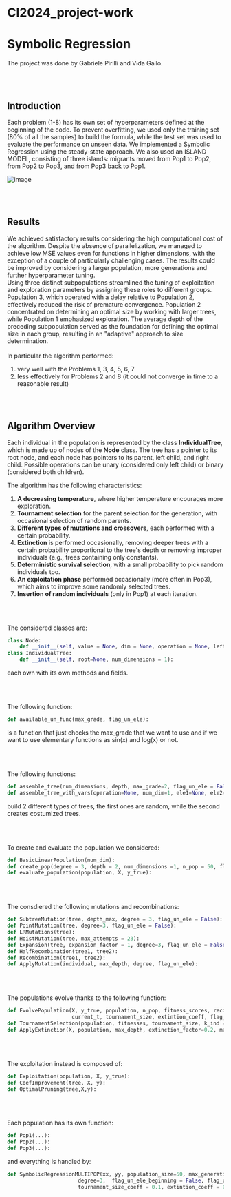 # CI2024_project-work


# Symbolic Regression 



  The project was done by Gabriele Pirilli and Vida Gallo. 

<br>
<br>

## Introduction
  Each problem (1-8) has its own set of hyperparameters defined at the beginning of the code. To prevent overfitting, we used only the training set (80% of all the samples) to build the formula, while the test set was used to evaluate the performance on unseen data. We implemented a Symbolic Regression using the steady-state approach. We also used an ISLAND MODEL, consisting of three islands: migrants moved from Pop1 to Pop2, from Pop2 to Pop3, and from Pop3 back to Pop1. <br>
  
  ![image](https://github.com/user-attachments/assets/a7c218c9-32cb-4bcf-b1ba-74b8b873004c)

  
<br>
<br>

## Results
We achieved satisfactory results considering the high computational cost of the algorithm. Despite the absence of parallelization, we managed to achieve low MSE values even for functions in higher dimensions, with the exception of a couple of particularly challenging cases. The results could be improved by considering a larger population, more generations and further hyperparameter tuning. <br>
Using three distinct subpopulations streamlined the tuning of exploitation and exploration parameters by assigning these roles to different groups. Population 3, which operated with a delay relative to Population 2, effectively reduced the risk of premature convergence. Population 2 concentrated on determining an optimal size by working with larger trees, while Population 1 emphasized exploration. The average depth of the preceding subpopulation served as the foundation for defining the optimal size in each group, resulting in an "adaptive" approach to size determination.
<br><br>
In particular the algorithm performed:
1. very well with the Problems 1, 3, 4, 5, 6, 7
2. less effectively for Problems 2 and 8 (it could not converge in time to a reasonable result)

<br>
<br>

## Algorithm Overview
Each individual in the population is represented by the class **IndividualTree**, which is made up of nodes of the **Node** class. The tree has a pointer to its root node, and each node has pointers to its parent, left child, and right child. Possible operations can be unary (considered only left child) or binary (considered both children). 

The algorithm has the following characteristics:
1. **A decreasing temperature**, where higher temperature encourages more exploration.
2. **Tournament selection** for the parent selection for the generation, with occasional selection of random parents.
3. **Different types of mutations and crossovers**, each performed with a certain probability.
4. **Extinction** is performed occasionally, removing deeper trees with a certain probability proportional to the tree's depth or removing improper individuals (e.g., trees containing only constants).
5. **Deterministic survival selection**, with a small probability to pick random individuals too.
6. **An exploitation phase** performed occasionally (more often in Pop3), which aims to improve some randomly selected trees.
7. **Insertion of random individuals** (only in Pop1) at each iteration.

<br>
<br>

The considered classes are:
```python
class Node:
    def __init__(self, value = None, dim = None, operation = None, left=None, right=None, parent = None):
class IndividualTree:
    def __init__(self, root=None, num_dimensions = 1):
```
each own with its own methods and fields.

<br>
<br>

The following function:
```python
def available_un_func(max_grade, flag_un_ele):
```
is a function that just checks the max_grade that we want to use and if we want to use elementary functions as sin(x) and log(x) or not. 

<br>
<br>

The following functions:
```python
def assemble_tree(num_dimensions, depth, max_grade=2, flag_un_ele = False, parent=None):
def assemble_tree_with_vars(operation=None, num_dim=1, ele1=None, ele2=None):
```
build 2 different types of trees, the first ones are random, while the second creates costumized trees.

<br>
<br>

To create and evaluate the population we considered:
```python
def BasicLinearPopulation(num_dim):
def create_pop(degree = 3, depth = 2, num_dimensions =1, n_pop = 50, flag_un_ele = False):
def evaluate_population(population, X, y_true):
```

<br>
<br>

The consdiered the following mutations and recombinations:
```python
def SubtreeMutation(tree, depth_max, degree = 3, flag_un_ele = False):
def PointMutation(tree, degree=3, flag_un_ele = False):
def LRMutations(tree):
def HoistMutation(tree, max_attempts = 23):
def Expansion(tree, expansion_factor = 1, degree=3, flag_un_ele = False):
def HalfRecombination(tree1, tree2):
def Recombination(tree1, tree2):
def ApplyMutation(individual, max_depth, degree, flag_un_ele):
```

<br>
<br>

The populations evolve thanks to the following function:
```python
def EvolvePopulation(X, y_true, population, n_pop, fitness_scores, recombination_rate, max_depth, degree, 
                     current_t, tournament_size, extintion_coeff, flag_un_ele = False):
def TournamentSelection(population, fitnesses, tournament_size, k_ind = 1, temperature = 1):
def ApplyExtinction(X, population, max_depth, extinction_factor=0.2, max_ext_n=10):
```

<br>
<br>

The exploitation instead is composed of:
```python
def Exploitation(population, X, y_true):
def CoefImprovement(tree, X, y):
def OptimalPruning(tree,X,y):
```
<br>
<br>

Each population has its own function:
```python
def Pop1(...):
def Pop2(...):
def Pop3(...):
```
and everything is handled by:
```python
def SymbolicRegressionMULTIPOP(xx, yy, population_size=50, max_generations=100, recombination_rate=0.7, max_depth=100, 
                       degree=3,  flag_un_ele_beginning = False, flag_un_ele_in_between = False, t_coeff = 0.1, 
                       tournament_size_coeff = 0.1, extintion_coeff = 0.1):
```
